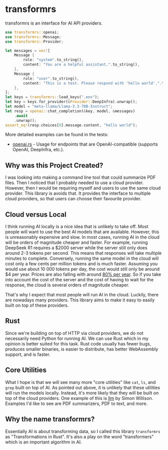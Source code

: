 # transformrs

transformrs is an interface for AI API providers.

```rust
use transformrs::openai;
use transformrs::Message;
use transformrs::Provider;

let messages = vec![
    Message {
        role: "system".to_string(),
        content: "You are a helpful assistant.".to_string(),
    },
    Message {
        role: "user".to_string(),
        content: "This is a test. Please respond with 'hello world'.".to_string(),
    },
];
let keys = transformrs::load_keys(".env");
let key = keys.for_provider(&Provider::DeepInfra).unwrap();
let model = "meta-llama/Llama-3.3-70B-Instruct";
let resp = openai::chat_completion(&key, model, &messages)
    .await
    .unwrap();
assert_eq!(resp.choices[0].message.content, "hello world");
```

More detailed examples can be found in the tests:

- [openai.rs](tests/openai.rs) - Usage for endpoints that are OpenAI-compatible (supports OpenAI, DeepInfra, etc.).

## Why was this Project Created?

I was looking into making a command line tool that could summarize PDF files.
Then I noticed that I probably needed to use a cloud provider.
However, then I would be requiring myself and users to use the same cloud provider.
This library is avoids that.
It provides the interface to multiple cloud providers, so that users can choose their favourite provider.

## Cloud versus Local

I think running AI locally is a nice idea that is unlikely to take off.
Most people will want to use the best AI models that are available.
However, this is unreasonably expensive and slow.
In most cases, running AI in the cloud will be orders of magnitude cheaper and faster.
For example, running DeepSeek R1 requires a $2000 server while the server still only does around 2-3 tokens per second.
This means that responses will take multiple minutes to complete.
Conversely, running the same model in the cloud will cost only a few cents per million tokens and is much faster.
Assuming you would use about 10 000 tokens per day, the cost would still only be around $4 per year.
Prices are also falling with around [80% per year](https://huijzer.xyz/posts/ai-learning-rate/).
So if you take into account the cost of the server and the cost of having to wait for the response, the cloud is several orders of magnitude cheaper.

That's why I expect that most people will run AI in the cloud.
Luckily, there are nowadays many providers.
This library aims to make it easy to easily built on top of these providers.

## Rust

Since we're building on top of HTTP via cloud providers, we do not necessarily need Python for running AI.
We can use Rust which in my opinion is better suited for this task.
Rust code usually has fewer bugs, produces smaller binaries, is easier to distribute, has better WebAssembly support, and is faster.

## Core Utilities

What I hope is that we will see many more "core utilities" like `cat`, `ls`, and `grep` built on top of AI.
As pointed out above, it is unlikely that these utilities will run the models locally.
Instead, it's more likely that they will be built on top of the cloud providers.
One example of this is [llm](https://github.com/simonw/llm) by Simon Willison.
Examples I'd like to see are PDF summarizers, PDF to text, and more.

## Why the name transformrs?

Essentially AI is about transforming data, so I called this library `transformrs` as "Transformations in Rust".
It's also a play on the word "transformers" which is an important algorithm in AI.
